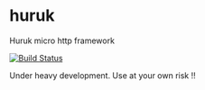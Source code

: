 huruk
=====

Huruk micro http framework

[![Build Status](https://travis-ci.org/miguelpedregosa/huruk.svg?branch=master)](https://travis-ci.org/miguelpedregosa/huruk)

Under heavy development. Use at your own risk !!
